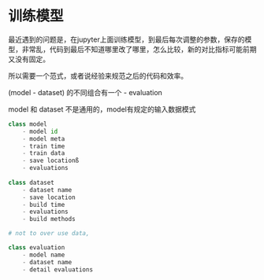 # 训练模型

最近遇到的问题是，在jupyter上面训练模型，到最后每次调整的参数，保存的模型，非常乱，代码到最后不知道哪里改了哪里，怎么比较，新的对比指标可能前期又没有固定。

所以需要一个范式，或者说经验来规范之后的代码和效率。

(model - dataset) 的不同组合有一个 - evaluation

model 和 dataset 不是通用的，model有规定的输入数据模式 

``` py
class model
    - model id
    - model meta 
    - train time
    - train data
    - save locationß
    - evaluations
    
class dataset
    - dataset name
    - save location
    - build time
    - evaluations
    - build methods

# not to over use data, 

class evaluation
    - model name
    - dataset name
    - detail evaluations
```

